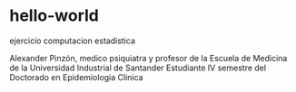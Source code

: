 # hello-world
ejercicio computacion estadistica

Alexander Pinzón, medico psiquiatra y profesor de la Escuela de Medicina de la Universidad Industrial de Santander
Estudiante IV semestre del Doctorado en Epidemiologia Clinica
